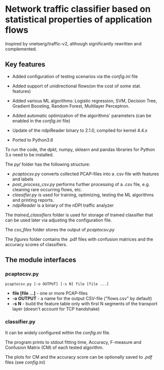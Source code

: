 # Network traffic classifier based on statistical properties of application flows

Inspired by vnetserg/traffic-v2, although significantly rewritten and complemented.

## Key features

* Added configuration of testing scenarios via the *config.ini* file

* Added support of unidirectional flows(on the cost of some stat. features)

* Added various ML algorithms: Logistic regression, SVM, Decision Tree, Gradient Boosting, Random Forest, Multilayer Perceptron.

* Added automatic optimization of the algorithms' parameters (can be enabled in the *config.ini* file)

* Update of the ndpiReader binary to 2.1.0, compiled for kernel 4.4.x

* Ported to Python3.6

To run the code, the dpkt, numpy, sklearn and pandas libraries for Python 3.x need to be installed. 

The *py/* folder has the following structure:
* *pcaptocsv.py* converts collected PCAP-files into a .csv file with features and labels
* *post_process_csv.py* performs further processing of a .csv file, e.g. cleaning rare occurring flows, etc.
* *classifier.py* is used for training, optimizing, testing the ML algorithms and printing reports.
* *ndpiReader* is a binary of the nDPI traffic analyzer

The *trained_classifiers* folder is used for storage of trained classifier that can be used later via adjusting the configuration file.

The *csv_files* folder stores the output of *pcaptocsv.py*

The *figures* folder contains the .pdf files with confusion matrices and the accuracy scores of classifiers.  

## The module interfaces
### pcaptocsv.py

`pcaptocsv.py [-o OUTPUT] [-s N] file [file ...]`
* **file [file ...]** - one or more PCAP-files
* **-o OUTPUT** - a name  for the output CSV-file ("flows.csv" by default)
* **-s N** - build the feature table only with first N segments of the transport layer (doesn't account for TCP handshake)

### classifier.py

It can be widely configured within the *config.ini* file.

The program prints to stdout fitting time, Accuracy, F-measure and Confusion Matrix (CM) of each tested algorithm.

The plots for CM and the accuracy score can be optionally saved to *.pdf* files (see *config.ini*)
